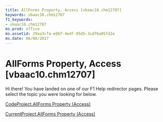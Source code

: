 ```yaml
---
title: AllForms Property, Access [vbaac10.chm12707]
keywords: vbaac10.chm12707
f1_keywords:
- vbaac10.chm12707
ms.prod: office
ms.assetid: 29aa3cfa-e0bf-4edf-85d5-3cdf6a05fd2e
ms.date: 06/08/2017
---
```



# AllForms Property, Access [vbaac10.chm12707]

Hi there! You have landed on one of our F1 Help redirector pages. Please select the topic you were looking for below.

[CodeProject.AllForms Property (Access)](http://msdn.microsoft.com/library/98443fc7-a0dd-37a9-f2c8-c3e183f65f6c%28Office.15%29.aspx)

[CurrentProject.AllForms Property (Access)](http://msdn.microsoft.com/library/4933a409-0d15-16ee-69a3-d78b0f2685c7%28Office.15%29.aspx)


